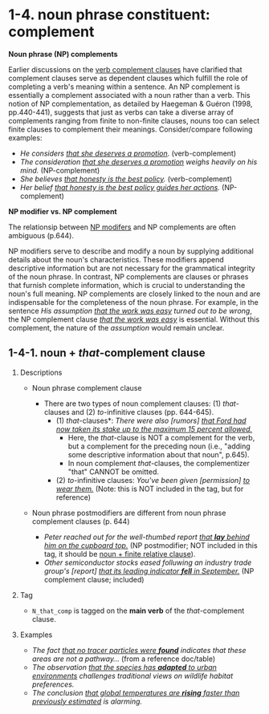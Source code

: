 # 1-4. noun phrase constituent: complement 

**Noun phrase (NP) complements**

Earlier discussions on the [verb complement clauses](2_Syntactic%20function2.html#1-2-clause-constituent-verb-complement) have clarified that complement clauses serve as dependent clauses which fulfill the role of completing a verb's meaning within a sentence. An NP complement is essentially a complement associated with a noun rather than a verb. This notion of NP complementation, as detailed by Haegeman & Guéron (1998, pp.440-441), suggests that just as verbs can take a diverse array of complements ranging from finite to non-finite clauses, nouns too can select finite clauses to complement their meanings. Consider/compare following examples: 
- *He considers <ins>that she deserves a promotion</ins>*. (verb-complement)
- *The consideration <ins>that she deserves a promotion</ins> weighs heavily on his mind.* (NP-complement)
- *She believes <ins>that honesty is the best policy</ins>.* (verb-complement)
- *Her belief <ins>that honesty is the best policy guides her actions</ins>.* (NP-complement)

**NP modifier vs. NP complement**   

The relationsip between [NP modifers](3_Syntactic%20function3.html#1-3-noun-phrase-constituent-modifier) and NP complements are often ambiguous (p.644). 

NP modifiers serve to describe and modify a noun by supplying additional details about the noun's characteristics. These modifiers append descriptive information but are not necessary for the grammatical integrity of the noun phrase. In contrast, NP complements are clauses or phrases that furnish complete information, which is crucial to understanding the noun's full meaning. NP complements are closely linked to the noun and are indispensable for the completeness of the noun phrase. For example, in the sentence *His assumption <ins>that the work was easy</ins> turned out to be wrong*, the NP complement clause *<ins>that the work was easy</ins>* is essential. Without this complement, the nature of the *assumption* would remain unclear.

## 1-4-1. noun + *that*-complement clause

1. Descriptions 
    - Noun phrase complement clause
        - There are two types of noun complement clauses: (1) *that*-clauses and (2) *to*-infinitive clauses (pp. 644-645).
            - (1) *that*-clauses*: *There were also [rumors] <ins>that Ford had now taken its stake up to the maximum 15 percent allowed.</ins>*
                - Here, the *that*-clause is NOT a complement for the verb, but a complement for the preceding noun (i.e., "adding some descriptive information about that noun", p.645).
                - In noun complement *that*-clauses, the complementizer "that" CANNOT be omitted.
            -  (2) *to*-infinitive clauses: *You've been given [permission] <ins>to wear them.</ins>* (Note: this is NOT included in the tag, but for reference)

    - Noun phrase postmodifiers are different from noun phrase complement clauses (p. 644)
        - *Peter reached out for the well-thumbed report <ins>that **lay** behind him on the cupboard top.</ins>* (NP postmodifier; NOT included in this tag, it should be [noun + finite relative clause](../1_structural%20type1/3_Syntactic%20function3.html#1-3-1-noun--finite-relative-clause)).
        - *Other semiconductor stocks eased folluwing an industry trade group's [report] <ins>that its leading indicator **fell** in September.</ins>* (NP complement clause; included)

2. Tag
    - `N_that_comp` is tagged on the **main verb** of the *that*-complement clause.
3. Examples
    - *The fact <ins>that no tracer particles were **found**</ins> indicates that these areas are not a pathway…* (from a reference doc/table)
    - *The observation <ins>that the species has **adapted** to urban environments</ins> challenges traditional views on wildlife habitat preferences.*
    - *The conclusion <ins>that global temperatures are **rising** faster than previously estimated</ins> is alarming.*
